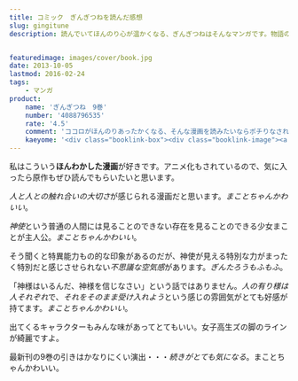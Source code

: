 ```yaml
---
title: コミック　ぎんぎつねを読んだ感想
slug: gingitune
description: 読んでいてほんのり心が温かくなる、ぎんぎつねはそんなマンガです。物語の舞台が神社で、神様のお使いである神使が出てきます。神様はみんなを見守っているんだよという、どこか包み込むような空気感があり、私がとても好きなマンガです。


featuredimage: images/cover/book.jpg
date: 2013-10-05
lastmod: 2016-02-24
tags: 
    - マンガ
product:
    name: 'ぎんぎつね　9巻'
    number: '4088796535'
    rate: '4.5'
    comment: 'ココロがほんのりあったかくなる、そんな漫画を読みたいならポチりなされ。'
    kaeyome: '<div class="booklink-box"><div class="booklink-image"><a href="http://www.amazon.co.jp/exec/obidos/asin/4088796535/illusionspace-22/" rel="nofollow" target="_blank"><img src="http://ecx.images-amazon.com/images/I/51brgwU5QFL._SL160_.jpg" style="border: none;" /></a></div><div class="booklink-info"><div class="booklink-name"><a href="http://www.amazon.co.jp/exec/obidos/asin/4088796535/illusionspace-22/" rel="nofollow" target="_blank">ぎんぎつね 9 (ヤングジャンプコミックス)</a><div class="booklink-powered-date">posted with <a href="http://yomereba.com" rel="nofollow" target="_blank">ヨメレバ</a></div></div><div class="booklink-detail">落合 さより 集英社 2013-09-19    </div><div class="booklink-link2"><div class="shoplinkamazon"><a href="http://www.amazon.co.jp/exec/obidos/asin/4088796535/illusionspace-22/" rel="nofollow" target="_blank" title="アマゾン" >Amazonで購入</a></div><div class="shoplinkrakuten"><a href="http://hb.afl.rakuten.co.jp/hgc/11acbc01.369b1bf6.11acbc02.cabf9fe9/?pc=http%3A%2F%2Fbooks.rakuten.co.jp%2Frb%2F12417160%2F%3Fscid%3Daf_ich_link_urltxt%26m%3Dhttp%3A%2F%2Fm.rakuten.co.jp%2Fev%2Fbook%2F" rel="nofollow" target="_blank" title="楽天ブックス" >楽天ブックスで購入</a></div>                  	  <div class="shoplinkkino"><a href="http://ck.jp.ap.valuecommerce.com/servlet/referral?sid=3085416&pid=882196163&vc_url=http%3A%2F%2Fwww.kinokuniya.co.jp%2Ff%2Fdsg-01-9784088796536" target="_blank" title="kino" >紀伊國屋書店で購入<img src="https://ad.jp.ap.valuecommerce.com/servlet/gifbanner?sid=3085416&pid=882196163" height="1" width="1" border="0"></a></div>	  	  	</div></div><div class="booklink-footer"></div></div>'
---
```


私はこういう<strong>ほんわかした漫画</strong>が好きです。アニメ化もされているので、気に入ったら原作もぜひ読んでもらいたいと思います。

<em>人と人との触れ合いの大切さ</em>が感じられる漫画だと思います。<em>まことちゃんかわいい</em>。

<em>神使</em>という普通の人間には見ることのできない存在を見ることのできる少女まことが主人公。<em>まことちゃんかわいい</em>。

そう聞くと特異能力もの的な印象があるのだが、神使が見える特別な力がまったく特別だと感じさせられない<em>不思議な空気感</em>があります。<em>ぎんたろうもふもふ</em>。

「神様はいるんだ、神様を信じなさい」という話ではありません。<em>人の有り様は人それぞれ</em>で、<em>それをそのまま受け入れよう</em>という感じの雰囲気がとても好感が持てます。<em>まことちゃんかわいい</em>。

出てくるキャラクターもみんな味があってとてもいい。女子高生ズの脚のラインが綺麗ですよ。

最新刊の9巻の引きはかなりにくい演出・・・<em>続きがとても気になる</em>。まことちゃんかわいい。


  